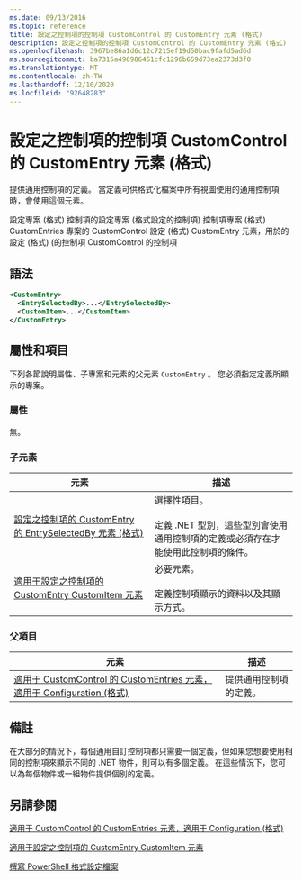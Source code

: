 ```yaml
---
ms.date: 09/13/2016
ms.topic: reference
title: 設定之控制項的控制項 CustomControl 的 CustomEntry 元素 (格式)
description: 設定之控制項的控制項 CustomControl 的 CustomEntry 元素 (格式)
ms.openlocfilehash: 3967be86a1d6c12c7215ef19d50bac9fafd5ad6d
ms.sourcegitcommit: ba7315a496986451cfc1296b659d73ea2373d3f0
ms.translationtype: MT
ms.contentlocale: zh-TW
ms.lasthandoff: 12/10/2020
ms.locfileid: "92648283"
---
```

# <a name="customentry-element-for-customcontrol-for-controls-for-configuration-format"></a>設定之控制項的控制項 CustomControl 的 CustomEntry 元素 (格式)

提供通用控制項的定義。 當定義可供格式化檔案中所有視圖使用的通用控制項時，會使用這個元素。

設定專案 (格式) 控制項的設定專案 (格式設定的控制項) 控制項專案 (格式) CustomEntries 專案的 CustomControl 設定 (格式) CustomEntry 元素，用於的設定 (格式)  (的控制項 CustomControl 的控制項

## <a name="syntax"></a>語法

```xml
<CustomEntry>
  <EntrySelectedBy>...</EntrySelectedBy>
  <CustomItem>...</CustomItem>
</CustomEntry>

```

## <a name="attributes-and-elements"></a>屬性和項目

下列各節說明屬性、子專案和元素的父元素 `CustomEntry` 。 您必須指定定義所顯示的專案。

### <a name="attributes"></a>屬性

無。

### <a name="child-elements"></a>子元素

|元素|描述|
|-------------|-----------------|
|[設定之控制項的 CustomEntry 的 EntrySelectedBy 元素 (格式)](./entryselectedby-element-for-customentry-for-controls-for-configuration-format.md)|選擇性項目。<br /><br /> 定義 .NET 型別，這些型別會使用通用控制項的定義或必須存在才能使用此控制項的條件。|
|[適用于設定之控制項的 CustomEntry CustomItem 元素](./customitem-element-for-customentry-for-controls-for-configuration-format.md)|必要元素。<br /><br /> 定義控制項顯示的資料以及其顯示方式。|

### <a name="parent-elements"></a>父項目

|元素|描述|
|-------------|-----------------|
|[適用于 CustomControl 的 CustomEntries 元素，適用于 Configuration (格式) ](./customentries-element-for-customcontrol-for-controls-for-configuration-format.md)|提供通用控制項的定義。|

## <a name="remarks"></a>備註

在大部分的情況下，每個通用自訂控制項都只需要一個定義，但如果您想要使用相同的控制項來顯示不同的 .NET 物件，則可以有多個定義。 在這些情況下，您可以為每個物件或一組物件提供個別的定義。

## <a name="see-also"></a>另請參閱

[適用于 CustomControl 的 CustomEntries 元素，適用于 Configuration (格式) ](./customentries-element-for-customcontrol-for-controls-for-configuration-format.md)

[適用于設定之控制項的 CustomEntry CustomItem 元素](./customitem-element-for-customentry-for-controls-for-configuration-format.md)

[撰寫 PowerShell 格式設定檔案](./writing-a-powershell-formatting-file.md)
